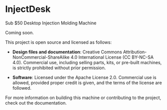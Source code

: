 # InjectDesk
Sub $50 Desktop Injection Molding Machine

Coming soon.

This project is open source and licensed as follows:

- **Design files and documentation**: Creative Commons Attribution-NonCommercial-ShareAlike 4.0 International License (CC BY-NC-SA 4.0). Commercial use, including selling parts, kits, or pre-built machines, is strictly prohibited without prior permission.

- **Software**: Licensed under the Apache License 2.0. Commercial use is allowed, provided proper credit is given, and the terms of the license are followed.

For more information on building this machine or contributing to the project, check out the documentation.
